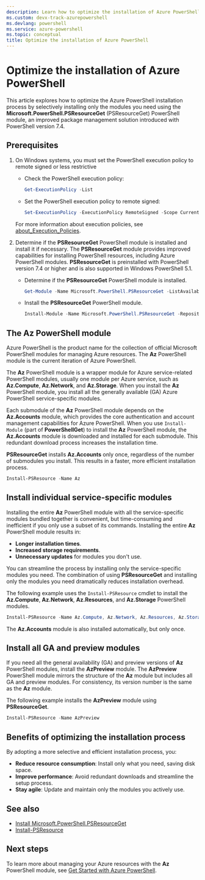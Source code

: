 ```yaml
---
description: Learn how to optimize the installation of Azure PowerShell using PSResourceGet and install only the modules you need.
ms.custom: devx-track-azurepowershell
ms.devlang: powershell
ms.service: azure-powershell
ms.topic: conceptual
title: Optimize the installation of Azure PowerShell
---
```


# Optimize the installation of Azure PowerShell

This article explores how to optimize the Azure PowerShell installation process by selectively
installing only the modules you need using the **Microsoft.PowerShell.PSResourceGet**
(PSResourceGet) PowerShell module, an improved package management solution introduced with
PowerShell version 7.4.

## Prerequisites

1. On Windows systems, you must set the PowerShell execution policy to remote signed or less
   restrictive

   - Check the PowerShell execution policy:

     ```powershell
     Get-ExecutionPolicy -List
     ```

   - Set the PowerShell execution policy to remote signed:

     ```powershell
     Set-ExecutionPolicy -ExecutionPolicy RemoteSigned -Scope CurrentUser
     ```

   For more information about execution policies, see
   [about_Execution_Policies][execution-policies].

1. Determine if the **PSResourceGet** PowerShell module is installed and install it if necessary.
   The **PSResourceGet** module provides improved capabilities for installing PowerShell resources,
   including Azure PowerShell modules. **PSResourceGet** is preinstalled with PowerShell version 7.4
   or higher and is also supported in Windows PowerShell 5.1.

   - Determine if the **PSResourceGet** PowerShell module is installed.

     ```powershell
     Get-Module -Name Microsoft.PowerShell.PSResourceGet -ListAvailable
     ```

   - Install the **PSResourceGet** PowerShell module.

     ```powershell
     Install-Module -Name Microsoft.PowerShell.PSResourceGet -Repository PSGallery
     ```

## The Az PowerShell module

Azure PowerShell is the product name for the collection of official Microsoft PowerShell modules for
managing Azure resources. The **Az** PowerShell module is the current iteration of Azure PowerShell.

The **Az** PowerShell module is a wrapper module for Azure service-related PowerShell modules,
usually one module per Azure service, such as **Az.Compute**, **Az.Network**, and **Az.Storage**.
When you install the **Az** PowerShell module, you install all the generally available (GA) Azure
PowerShell service-specific modules.

Each submodule of the **Az** PowerShell module depends on the **Az.Accounts** module, which provides
the core authentication and account management capabilities for Azure PowerShell. When you use
`Install-Module` (part of **PowerShellGet**) to install the **Az** PowerShell module, the
**Az.Accounts** module is downloaded and installed for each submodule. This redundant download
process increases the installation time.

**PSResourceGet** installs **Az.Accounts** only once, regardless of the number of submodules you
install. This results in a faster, more efficient installation process.

```powershell
Install-PSResource -Name Az
```

## Install individual service-specific modules

Installing the entire **Az** PowerShell module with all the service-specific modules bundled
together is convenient, but time-consuming and inefficient if you only use a subset of its commands.
Installing the entire **Az** PowerShell module results in:

- **Longer installation times**.
- **Increased storage requirements**.
- **Unnecessary updates** for modules you don't use.

You can streamline the process by installing only the service-specific modules you need. The
combination of using **PSResourceGet** and installing only the modules you need dramatically
reduces installation overhead.

The following example uses the `Install-PSResource` cmdlet to install the **Az.Compute**,
**Az.Network**, **Az.Resources**, and **Az.Storage** PowerShell modules.

```powershell
Install-PSResource -Name Az.Compute, Az.Network, Az.Resources, Az.Storage
```

The **Az.Accounts** module is also installed automatically, but only once.

## Install all GA and preview modules

If you need all the general availability (GA) and preview versions of **Az** PowerShell modules,
install the **AzPreview** module. The **AzPreview** PowerShell module mirrors the structure of the
**Az** module but includes all GA and preview modules. For consistency, its version number is the
same as the **Az** module.

The following example installs the **AzPreview** module using **PSResourceGet**.

```powershell
Install-PSResource -Name AzPreview
```

## Benefits of optimizing the installation process

By adopting a more selective and efficient installation process, you:

- **Reduce resource consumption**: Install only what you need, saving disk space.
- **Improve performance**: Avoid redundant downloads and streamline the setup process.
- **Stay agile**: Update and maintain only the modules you actively use.

## See also

- [Install Microsoft.PowerShell.PSResourceGet][install-psresourceget]
- [Install-PSResource][install-psresource]

## Next steps

To learn more about managing your Azure resources with the **Az** PowerShell module, see
[Get Started with Azure PowerShell][get-started-azps].

<!-- link references -->
[execution-policies]: /powershell/module/microsoft.powershell.core/about/about_execution_policies
[install-psresourceget]: /powershell/gallery/powershellget/install-powershellget#install-microsoftpowershellpsresourceget
[install-psresource]: /powershell/module/microsoft.powershell.psresourceget/install-psresource
[get-started-azps]: get-started-azureps.md
